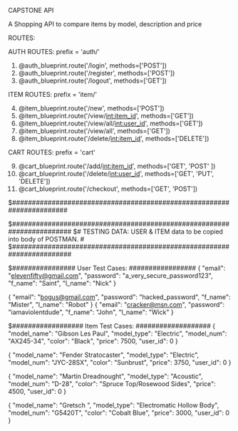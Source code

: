 CAPSTONE API

A Shopping API to compare items by model, description and price

ROUTES:

AUTH ROUTES:  prefix = 'auth/'

1. @auth_blueprint.route('/login', methods=['POST']) 
2. @auth_blueprint.route('/register', methods=['POST'])
3. @auth_blueprint.route('/logout', methods=['GET'])

ITEM ROUTES:  prefix = 'item/'

4. @item_blueprint.route('/new', methods=['POST'])
5. @item_blueprint.route('/view/<int:item_id>', methods=['GET']) 
6. @item_blueprint.route('/view/all/<int:user_id>', methods=['GET'])
7. @item_blueprint.route('/view/all', methods=['GET'])
8. @item_blueprint.route('/delete/<int:item_id>', methods=['DELETE'])  

CART ROUTES:  prefix = 'cart'

9.  @cart_blueprint.route('/add/<int:item_id>', methods=['GET', 'POST' ])
10. @cart_blueprint.route('/delete/<int:user_id>', methods=['GET', 'PUT', 'DELETE']) 
11. @cart_blueprint.route('/checkout', methods=['GET', 'POST']) 

$######################################################################

$#######################################################################
$# TESTING DATA:   USER & ITEM data to be copied into body of POSTMAN. #
$#######################################################################

$################ User Test Cases: #################
{
	"email": "elevenfifty@gmail.com",
	"password": "a_very_secure_password123",
	"f_name": "Saint",
	"l_name": "Nick"
}

{
	"email": "bogus@gmail.com",
	"password": "hacked_password",
	"f_name": "Mister",
	"l_name": "Robot"
}
{
	"email": "cracker@msn.com",
	"password": "iamaviolentdude",
	"f_name": "John",
	"l_name": "Wick"
}

$################## Item Test Cases:  ###################
{
	"model_name": "Gibson Les Paul",
	"model_type": "Electric",
        "model_num": "AX245-34",
	"color": "Black",
	"price": 7500,
	"user_id": 0
}

{
	"model_name": "Fender Stratocaster",
	"model_type": "Electric",
        "model_num": "JYC-28SX",
	"color": "Sunbrust",
	"price": 3750,
	"user_id": 0
}

{
	"model_name": "Martin Dreadnought",
	"model_type": "Acoustic",
        "model_num": "D-28",
	"color": "Spruce Top/Rosewood Sides",
	"price": 4500,
	"user_id": 0
}

{
	"model_name": "Gretsch ",
	"model_type": "Electromatic Hollow Body",
        "model_num": "G5420T",
	"color": "Cobalt Blue",
	"price": 3000,
	"user_id": 0
}


